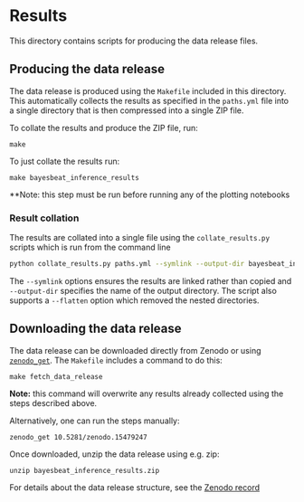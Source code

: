 # Results

This directory contains scripts for producing the data release files.

## Producing the data release

The data release is produced using the `Makefile` included in this directory.
This automatically collects the results as specified in the `paths.yml` file
into a single directory that is then compressed into a single ZIP file.

To collate the results and produce the ZIP file, run:

```
make
```

To just collate the results run:

```
make bayesbeat_inference_results
```

**Note: this step must be run before running any of the plotting notebooks

### Result collation

The results are collated into a single file using the `collate_results.py`
scripts which is run from the command line

```bash
python collate_results.py paths.yml --symlink --output-dir bayesbeat_inference_results
```

The `--symlink` options ensures the results are linked rather than copied and `--output-dir`
specifies the name of the output directory. The script also supports a `--flatten` option which
removed the nested directories.

## Downloading the data release

The data release can be downloaded directly from Zenodo or using [`zenodo_get`](https://github.com/dvolgyes/zenodo_get).
The `Makefile` includes a command to do this:

```
make fetch_data_release
```

**Note:** this command will overwrite any results already collected using the steps
described above.


Alternatively, one can run the steps manually:

```
zenodo_get 10.5281/zenodo.15479247
```

Once downloaded, unzip the data release using e.g. zip:

```
unzip bayesbeat_inference_results.zip
```

For details about the data release structure, see the [Zenodo record](10.5281/zenodo.15479247)
